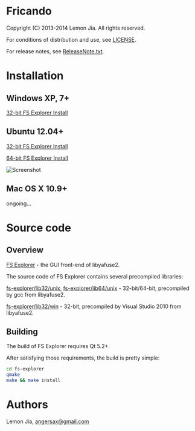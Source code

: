Fricando
========

Copyright (C) 2013-2014 Lemon Jia. All rights reserved.

For conditions of distribution and use, see [LICENSE](https://github.com/lemonjia/Fricando/blob/master/LICENSE).

For release notes, see [ReleaseNote.txt](https://github.com/lemonjia/Fricando/releases).

# Installation

## Windows XP, 7+
[32-bit FS Explorer Install](https://github.com/lemonjia/Fricando-install/blob/master/fs-explorer/install32/win)

## Ubuntu 12.04+
[32-bit FS Explorer Install](https://github.com/lemonjia/Fricando-install/blob/master/fs-explorer/install32/unix)

[64-bit FS Explorer Install](https://github.com/lemonjia/Fricando-install/blob/master/fs-explorer/install64/unix)

![Screenshot](https://github.com/lemonjia/Fricando-install/blob/master/screenshot-ubuntu.png)

## Mac OS X 10.9+
ongoing...

# Source code

## Overview

[FS Explorer](https://github.com/lemonjia/Fricando/blob/master/fs-explorer) - the GUI front-end of libyafuse2.

The source code of FS Explorer contains several precompiled libraries:

[fs-explorer/lib32/unix](https://github.com/lemonjia/Fricando/blob/master/fs-explorer/lib32/unix), [fs-explorer/lib64/unix](https://github.com/lemonjia/Fricando/blob/master/fs-explorer/lib64/unix) - 32-bit/64-bit, precompiled by gcc from libyafuse2.

[fs-explorer/lib32/win](https://github.com/lemonjia/Fricando/blob/master/fs-explorer/lib32/win) - 32-bit, precompiled by Visual Studio 2010 from libyafuse2.

## Building

The build of FS Explorer requires Qt 5.2+.

After satisfying those requirements, the build is pretty simple:

```sh
cd fs-explorer
qmake
make && make install
```

# Authors

Lemon Jia, angersax@gmail.com
